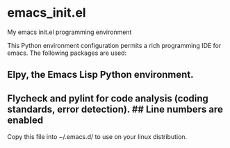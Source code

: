 # emacs_init.el
My emacs init.el programming environment

This Python environment configuration permits a rich programming IDE for emacs. The following packages are used:

## Elpy, the Emacs Lisp Python environment. 
## Flycheck and pylint for code analysis (coding standards, error detection). ## Line numbers are enabled

Copy this file into ~/.emacs.d/ to use on your linux distribution.